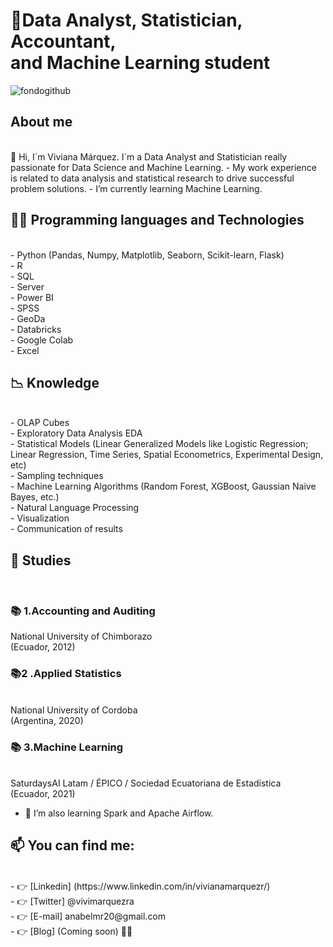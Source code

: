  <h1>🚀Data Analyst, Statistician, Accountant, <br> and Machine Learning student</h1> 

![fondogithub](https://user-images.githubusercontent.com/62452521/136712541-7356f08a-1254-494c-b897-edbb38524398.jpg)

<h2> About me  </h2> <br>
👋 Hi, I´m Viviana Márquez. I´m a Data Analyst and Statistician really passionate for Data Science and Machine Learning. 
- My work experience is related to data analysis and statistical research to drive successful problem solutions. 
- I’m currently learning Machine Learning.
  
<h2>👩‍💻 Programming languages and Technologies</h2> <br>
- Python (Pandas, Numpy, Matplotlib, Seaborn, Scikit-learn, Flask) <br>
- R <br>
- SQL <br>
- Server <br>
- Power BI <br>
- SPSS <br>
- GeoDa <br>
- Databricks <br>
- Google Colab <br>
- Excel <br>

<h2>📉 Knowledge</h2> <br>
- OLAP Cubes <br>
- Exploratory Data Analysis EDA <br>
- Statistical Models (Linear Generalized Models like Logistic Regression; Linear Regression, Time Series, Spatial Econometrics, Experimental Design, etc) <br>
- Sampling techniques <br>
- Machine Learning Algorithms (Random Forest, XGBoost, Gaussian Naive Bayes, etc.) <br>
- Natural Language Processing <br>
- Visualization <br>
- Communication of results <br>
<h2>🌱 Studies </h2> <br> 
<h3> 📚 1.Accounting and Auditing </h3>
National University of Chimborazo  <br>
(Ecuador, 2012) 
<br>
<h3> 📚2 .Applied Statistics</h3>  <br>
National University of Cordoba  <br>
(Argentina, 2020) 

<h3> 📚 3.Machine Learning</h3>  <br>
SaturdaysAI Latam / ÉPICO / Sociedad Ecuatoriana de Estadística  <br>
(Ecuador, 2021)
 
 - 🌱 I’m also learning Spark and Apache Airflow.

<h2> 📫 You can find me:</h2> <br>
- 👉 [Linkedin] (https://www.linkedin.com/in/vivianamarquezr/) <br>
- 👉 [Twitter]   @vivimarquezra  <br>
- 👉 [E-mail] anabelmr20@gmail.com  <br>
- 👉 [Blog] (Coming soon) 👷‍♀️  <br>

<!--
**viviblue2020/viviblue2020** is a ✨ _special_ ✨ repository because its `README.md` (this file) appears on your GitHub profile.


Here are some ideas to get you started:

- 🔭 I’m currently working on ...
- 🌱 I’m currently learning ...
- 👯 I’m looking to collaborate on ...
- 🤔 I’m looking for help with ...
- 💬 Ask me about ...
 How to reach me: ...
- 😄 Pronouns: ...
- ⚡ Fun fact: ...
-->
